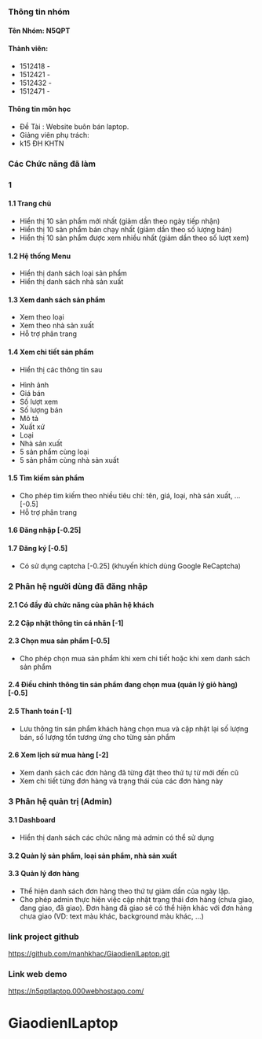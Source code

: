 ### Thông tin nhóm ###
#### Tên Nhóm: N5QPT ###
#### Thành viên: ####
- 1512418 - 
- 1512421 - 
- 1512432 - 
- 1512471 - 
#### Thông tin môn học ####
- Đề Tài : Website buôn bán laptop.
- Giảng viên phụ trách: 
- k15 ĐH KHTN
### Các Chức năng đã làm
### 1 ###
#### 1.1 Trang chủ ####
- Hiển thị 10 sản phẩm mới nhất (giảm dần theo ngày tiếp nhận)
- Hiển thị 10 sản phẩm bán chạy nhất (giảm dần theo số lượng bán)
- Hiển thị 10 sản phẩm được xem nhiều nhất (giảm dần theo số lượt xem)

#### 1.2 Hệ thống Menu ####
- Hiển thị danh sách loại sản phẩm 
- Hiển thị danh sách nhà sản xuất 
#### 1.3 Xem danh sách sản phẩm ####
- Xem theo loại 
- Xem theo nhà sản xuất 
- Hỗ trợ phân trang
#### 1.4 Xem chi tiết sản phẩm ####
- Hiển thị các thông tin sau 
 + Hình ảnh
 + Giá bán
 + Số lượt xem
 + Số lượng bán
 + Mô tả
 + Xuất xứ
 + Loại
 + Nhà sản xuất
 + 5 sản phẩm cùng loại
 + 5 sản phẩm cùng nhà sản xuất 
#### 1.5 Tìm kiếm sản phẩm ####
- Cho phép tìm kiếm theo nhiều tiêu chí: tên, giá, loại, nhà sản xuất, … [-0.5]
- Hỗ trợ phân trang
#### 1.6 Đăng nhập [-0.25] ####
#### 1.7 Đăng ký [-0.5] ####
- Có sử dụng captcha [-0.25] (khuyến khích dùng Google ReCaptcha)
### 2 Phân hệ người dùng đã đăng nhập ###
#### 2.1 Có đầy đủ chức năng của phân hệ khách ####
#### 2.2 Cập nhật thông tin cá nhân [-1] ####
#### 2.3 Chọn mua sản phẩm [-0.5] ####
- Cho phép chọn mua sản phẩm khi xem chi tiết hoặc khi xem danh sách
sản phẩm
#### 2.4 Điều chỉnh thông tin sản phẩm đang chọn mua (quản lý giỏ hàng) [-0.5] ####
#### 2.5 Thanh toán [-1] ####
- Lưu thông tin sản phẩm khách hàng chọn mua và cập nhật lại số lượng
bán, số lượng tồn tương ứng cho từng sản phẩm
#### 2.6 Xem lịch sử mua hàng [-2] ####
- Xem danh sách các đơn hàng đã từng đặt theo thứ tự từ mới đến cũ
- Xem chi tiết từng đơn hàng và trạng thái của các đơn hàng này
### 3 Phân hệ quản trị (Admin) ###
#### 3.1 Dashboard ####
- Hiển thị danh sách các chức năng mà admin có thể sử dụng
#### 3.2 Quản lý sản phẩm, loại sản phẩm, nhà sản xuất ####
#### 3.3 Quản lý đơn hàng ####
- Thể hiện danh sách đơn hàng theo thứ tự giảm dần của ngày lập.
- Cho phép admin thực hiện việc cập nhật trạng thái đơn hàng (chưa giao,
đang giao, đã giao). Đơn hàng đã giao sẽ có thể hiện khác với đơn hàng
chưa giao (VD: text màu khác, background màu khác, …)

### link project github ###
https://github.com/manhkhac/GiaodienILaptop.git
### Link web demo ###
https://n5qptlaptop.000webhostapp.com/
# GiaodienILaptop
